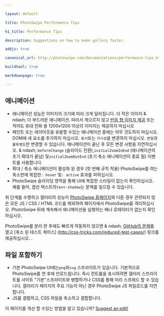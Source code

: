 ```yaml
---

layout: default

title: PhotoSwipe Performance Tips

h1_title: Performance Tips

description: Suggestions on how to make gallery faster.

addjs: true

canonical_url: http://photoswipe.com/documentations/performance-tips.html

buildtool: true

markdownpage: true

---
```


## 애니메이션

- 애니메이션 성능은 이미지의 크기에 따라 크게 달라집니다. 더 작은 이미지 & ndash; 더 부드러운 애니메이션. 따라서 게으르지 않고 [반응 형 이미지 제공](responsive-images.html) 또는 적어도 휴대 전화 용 1200x1200 이상의 이미지는 제공하지 마십시오
- 페인트 또는 레이아웃을 유발할 수있는 애니메이션 중에는 아무 것도하지 마십시오. DOM에 새 요소를 추가하지 마십시오. `표시`또는 `가시성`을 변경하지 마십시오. `변형`과 `불투명도`만 변경할 수 있습니다. 애니메이션이 끝난 후 모든 변경 사항을 지연하십시오. & ndash; `beforeChange` (슬라이드 전환),`initialZoomInEnd` (애니메이션의 초기 확대가 끝남) 및`initialZoomOutEnd` (초기 축소 애니메이션이 종료 됨) 이벤트를 사용합니다.
- 확대 / 축소 애니메이션이 활성화 된 경우 (첫 번째 규칙 적용) PhotoSwipe를 여는 축소판에 복잡한`: hover` 및`: active` 효과를 피하십시오.
- PhotoSwipe 슬라이딩 영역을 통해 UI에 복잡한 스타일이 없는지 확인하십시오. 예를 들어, 캡션 텍스트의`text-shadow`는 문제를 일으킬 수 있습니다.

위 단계를 수행하고 갤러리의 성능이 [PhotoSwipe 홈페이지](http://photoswipe.com)와 다른 경우 관련되지 않은 모든 JS / CSS / HTML 코드를 제외하여 페이지에서 PhotoSwipe를 격리하십시오. PhotoSwipe 뒤에 계속해서 애니메이션을 실행하는 배너 로테이터가 없는지 확인하십시오.

PhotoSwipe를 분리 한 후에도 빠르게 작동하지 않으면 & ndash; [GitHub의 문제](https://github.com/dimsemenov/PhotoSwipe/issues)를 열고 [축소 된 테스트 케이스] (http://css-tricks.com/reduced-test-cases/) 링크를 제공하십시오. .

## 파일 포함하기

- 기본 PhotoSwipe UI에는`png`와`svg` 스프라이트가 있습니다. 기본적으로 PhotoSwipe를 연 후에 만로드됩니다. 즉시 컨트롤을 표시하려면 갤러리 스프라이트를 사이트 "기본"스프라이트와 병합하거나 CSS를 통해 미리 스프레드 할 수 있습니다.
갤러리가 페이지의 주요 기능이 아닌 경우 PhotoSwipe JS 파일로드를 지연합니다.
- JS를 결합하고, CSS 파일을 축소하고 결합합니다.

이 페이지를 개선 할 수있는 방법을 알고 있습니까? [Suggest an edit!](https://github.com/dimsemenov/PhotoSwipe/blob/master/website/documentation/responsive-images.md)